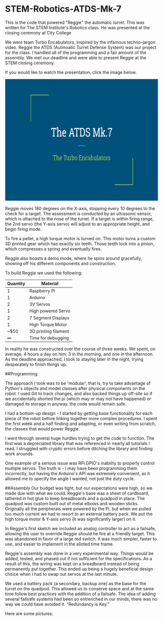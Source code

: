 # STEM-Robotics-ATDS-Mk-7
This is the code that powered "Reggie" the automatic turret. This was written for The STEM Institute's Robotics class.
He was presented at the closing ceremony at City College


We were team Turbo Encabulators, inspired by the infamous techno-jargon video. 
Reggie the ATDS (Autmoatic Turret Defense System) was our project for the class. I handled all of the programming
and a fair amount of the assembly. We met our deadline and were able to present Reggie at the STEM closing ceremony. 


If you would like to watch the presentation, click the image below.


<a href="https://www.youtube.com/watch?v=aUrzmkUITlI" target="_blank"><img src="https://github.com/DavidJacobson/STEM-Robotics-ATDS-Mk-7/blob/master/turb.PNG" width="600" height="400" alt="CCNY STEM Robotics Demonstration"></a>


Reggie moves 180 degrees on the X-axis, stopping every 10 degrees to the check for a target. The assessment is conducted by an ultrasonic
sensor, which is attached to the nose of the turret. If a target is within firing range, the 2nd servo (the Y-axis servo) will adjust to
an appropriate height, and begin firing mode. 

To fire a pellet, a high torque motor is turned on. This motor turns a custom 3D printed gear which has exactly six teeth. Those teeth 
lock into a pinion, which compresses a spring and eventually fires.

Reggie also boasts a demo mode, where he spins around gracefully, showing off his different components and construction.

To build Reggie we used the following:


|Quantity| Material            |
|--------|-----------------------
| 1    | Raspberry Pi         |
| 1    | Arduino              |
| 2    | 3V Servos            |
| 1    | High powered Servo   |
| 2    | 7 Segment Displays   |
| 1    | High Torque Motor    |
| ~$50 | 3D printing filament |
| ∞    | Time for debugging   |

In reality he was constructed over the course of three weeks. We spent, on average, 4 hours a day on him; 3 in the morning, and one in the afternoon.
As the deadline approached, I took to staying later in the night, trying desperately to finish things up.


##Programming

The approach I took was to be 'modular', that is, try to take advantage of Python's objects and model classes after physical components on the robot.
I used Git to track changes, and also backed things up off-site so if we accidentally shorted the pi (which may or may not have happened)
or damaged its storage in anyway, the code would remain safe.

I had a bottom-up design - I started by getting base functionality for each piece of the robot before linking together more complex procedures.
I spent the first week and a half finding and adapting, or even writing from scratch, the classes that would power Reggie.

I went through several huge hurdles trying to get the code to function. The first was a depreciated library that was referenced in nearly all tutorials I read. 
I struggled with cryptic errors before ditching the library and finding work arounds. 

One example of a serious issue was RPi.GPIO's inability to properly control multiple servos. The truth is - I may have been 
programming them incorrectly, but having the Arduino's API was extremely convenient, as it allowed me to specify the angle I wanted, not just the duty cycle. 

##Assembly
Our budget was tight, but our expectations were high, so we made due with what we could. Reggie's base was a sheet of cardboard, lathered in hot glue to keep breadboards and a quadpod in place. The quadpod was custom built out of metal elbows and wooden sticks. Originally all the peripherals were powered by the Pi, but when we pulled too much current we had to resort to an external battery pack. We put the high torque motor & Y-axis servo (it was significantly larger) on it. 

In Reggie's first sketch we included an analog controller to act as a failsafe, allowing the user to override Reggie should he fire at a friendly target. This was abandoned in favor of a large red switch. It was much simpler, faster to use, and easier to implement in the alloted time frame. 

Reggie's assembly was done in a very experimental way. Things would be added, tested, and phased out if not sufficient for the specifications. As a result of this, the wiring was kept on a breadboard instead of being permanently put together. This ended up being a hugely beneficial design choice when I had to swap out servos at the last minute. 

We used a battery pack (a secondary, backup one) as the base for the turret on the quadpod. This allowed us to conserve space and at the same time follow best practices with the addition of a failsafe. The idea of adding several failsafe systems had been so entrenched in our minds, there was no way we could have avoided it. "Redundancy is Key."

Here are some pictures:

